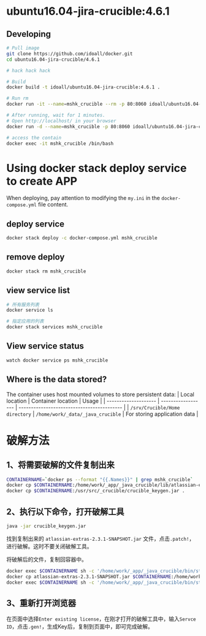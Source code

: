 
ubuntu16.04-jira-crucible:4.6.1
=============



## Developing

```bash
# Pull image
git clone https://github.com/idoall/docker.git
cd ubuntu16.04-jira-crucible/4.6.1

# hack hack hack

# Build
docker build -t idoall/ubuntu16.04-jira-crucible:4.6.1 .

# Run rm
docker run -it --name=mshk_crucible --rm -p 80:8060 idoall/ubuntu16.04-jira-crucible:4.6.1

# After running, wait for 1 minutes.
# Open http://localhost/ in your browser
docker run -d --name=mshk_crucible -p 80:8060 idoall/ubuntu16.04-jira-crucible:4.6.1

# access the contain
docker exec -it mshk_crucible /bin/bash
```
# Using docker stack deploy service to create APP



When deploying, pay attention to modifying the  `my.ini` in the `docker-compose.yml` file content.



## deploy service

```bash
docker stack deploy -c docker-compose.yml mshk_crucible
```

## remove deploy

```bash
docker stack rm mshk_crucible
```

## view service list

```bash
# 所有服务列表
docker service ls

# 指定应用的列表
docker stack services mshk_crucible
```

## View service status

```bash
watch docker service ps mshk_crucible
```


## Where is the data stored?

The container uses host mounted volumes to store persistent data:
| Local location       | Container location | Usage                                      |
| -------------------- | ------------------ | ------------------------------------------ |
| `/srv/Crucible/Home directory`   | `/home/work/_data/_java_crucible`  | For storing application data               |


# 破解方法

## 1、将需要破解的文件复制出来
```bash
CONTAINERNAME=`docker ps --format "{{.Names}}" | grep mshk_crucible`
docker cp $CONTAINERNAME:/home/work/_app/_java_crucible/lib/atlassian-extras-2.5.jar ./atlassian-extras-2.3.1-SNAPSHOT.jar
docker cp $CONTAINERNAME:/usr/src/_crucible/crucible_keygen.jar .
```

## 2、执行以下命令，打开破解工具
```bash
java -jar crucible_keygen.jar
```

找到复制出来的 `atlassian-extras-2.3.1-SNAPSHOT.jar` 文件，点击`.patch!`，进行破解。这时不要关闭破解工具。

将破解后的文件，复制回容器中。
```bash
docker exec $CONTAINERNAME sh -c '/home/work/_app/_java_crucible/bin/stop.sh;mv /home/work/_app/_java_crucible/lib/atlassian-extras-2.5.jar /home/work/_app/_java_crucible/lib/atlassian-extras-2.5.jar.bak'
docker cp atlassian-extras-2.3.1-SNAPSHOT.jar $CONTAINERNAME:/home/work/_app/_java_crucible/lib/atlassian-extras-2.5.jar
docker exec $CONTAINERNAME sh -c '/home/work/_app/_java_crucible/bin/start.sh'
```

## 3、重新打开浏览器
在页面中选择`Enter existing license`，在刚才打开的破解工具中，输入`Servce ID`，点击`.gen!`，生成Key后，复制到页面中，即可完成破解。